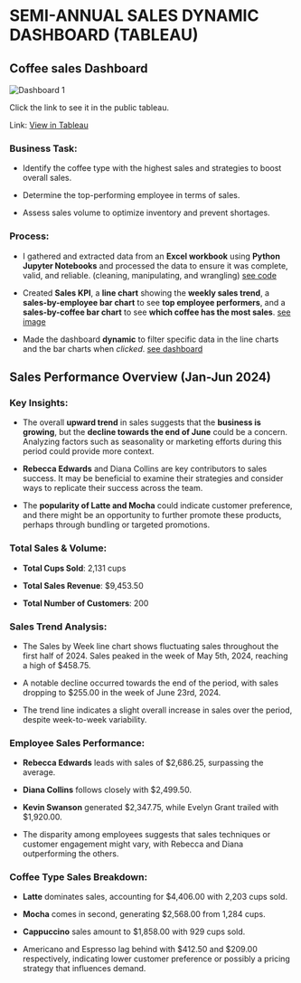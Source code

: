 # SEMI-ANNUAL SALES DYNAMIC DASHBOARD (TABLEAU)
## Coffee sales Dashboard


![Dashboard 1](https://github.com/user-attachments/assets/60c9faf9-d313-4edf-b4b9-ea483c95e097)

Click the link to see it in the public tableau.

Link: [View in Tableau](https://public.tableau.com/views/Coffee_Sales_Updated/SEMI-ANNUALSALESDASHBOARD?:language=en-US&:sid=&:redirect=auth&:display_count=n&:origin=viz_share_link)




### Business Task:



- Identify the coffee type with the highest sales and strategies to boost overall sales.

- Determine the top-performing employee in terms of sales.

- Assess sales volume to optimize inventory and prevent shortages.


### Process:



- I gathered and extracted data from an **Excel workbook** using **Python Jupyter Notebooks** and processed the data to ensure it was complete, valid, and reliable. (cleaning, manipulating, and wrangling) [see code](https://github.com/mrjxtr/Semi-Annual-Coffee-Sales-Analysis/blob/12d7dbcadcfac8bfce73a245ef6caad503c7ec47/updated_coffee_sales_clean.ipynb)

- Created **Sales KPI**, a **line chart** showing the **weekly sales trend**, a **sales-by-employee bar chart** to see **top employee performers**, and a **sales-by-coffee bar chart** to see **which coffee has the most sales**. [see image](https://github.com/user-attachments/assets/60c9faf9-d313-4edf-b4b9-ea483c95e097)

- Made the dashboard **dynamic** to filter specific data in the line charts and the bar charts when *clicked*. [see dashboard](https://public.tableau.com/views/Coffee_Sales_Updated/SEMI-ANNUALSALESDASHBOARD?:language=en-US&:sid=&:redirect=auth&:display_count=n&:origin=viz_share_link)





## Sales Performance Overview (Jan-Jun 2024)



### Key Insights:



- The overall **upward trend** in sales suggests that the **business is growing**, but the **decline towards the end of June** could be a concern. Analyzing factors such as seasonality or marketing efforts during this period could provide more context.

- **Rebecca Edwards** and Diana Collins are key contributors to sales success. It may be beneficial to examine their strategies and consider ways to replicate their success across the team.

- The **popularity of Latte and Mocha** could indicate customer preference, and there might be an opportunity to further promote these products, perhaps through bundling or targeted promotions.





### Total Sales & Volume:



- **Total Cups Sold**: 2,131 cups

- **Total Sales Revenue**: $9,453.50

- **Total Number of Customers**: 200





### Sales Trend Analysis:



- The Sales by Week line chart shows fluctuating sales throughout the first half of 2024. Sales peaked in the week of May 5th, 2024, reaching a high of $458.75.

- A notable decline occurred towards the end of the period, with sales dropping to $255.00 in the week of June 23rd, 2024.

- The trend line indicates a slight overall increase in sales over the period, despite week-to-week variability.





### Employee Sales Performance:



- **Rebecca Edwards** leads with sales of $2,686.25, surpassing the average.

- **Diana Collins** follows closely with $2,499.50.

- **Kevin Swanson** generated $2,347.75, while Evelyn Grant trailed with $1,920.00.

- The disparity among employees suggests that sales techniques or customer engagement might vary, with Rebecca and Diana outperforming the others.





### Coffee Type Sales Breakdown:



- **Latte** dominates sales, accounting for $4,406.00 with 2,203 cups sold.

- **Mocha** comes in second, generating $2,568.00 from 1,284 cups.

- **Cappuccino** sales amount to $1,858.00 with 929 cups sold.

- Americano and Espresso lag behind with $412.50 and $209.00 respectively, indicating lower customer preference or possibly a pricing strategy that influences demand.
